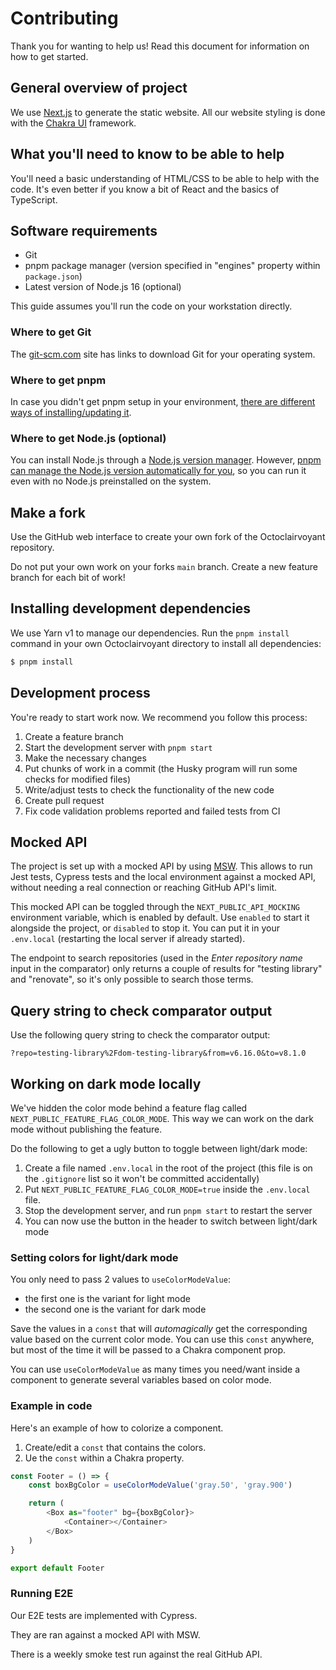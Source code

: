 # Contributing

Thank you for wanting to help us!
Read this document for information on how to get started.

## General overview of project

We use [Next.js](https://nextjs.org/) to generate the static website.
All our website styling is done with the [Chakra UI](https://chakra-ui.com/) framework.

## What you'll need to know to be able to help

You'll need a basic understanding of HTML/CSS to be able to help with the code.
It's even better if you know a bit of React and the basics of TypeScript.

## Software requirements

- Git
- pnpm package manager (version specified in "engines" property within `package.json`)
- Latest version of Node.js 16 (optional)

This guide assumes you'll run the code on your workstation directly.

### Where to get Git

The [git-scm.com](https://git-scm.com/) site has links to download Git for your operating system.

### Where to get pnpm

In case you didn't get pnpm setup in your environment, [there are different ways of installing/updating it](https://pnpm.io/installation).

### Where to get Node.js (optional)

You can install Node.js through a [Node.js version manager](https://docs.npmjs.com/cli/v7/configuring-npm/install#using-a-node-version-manager-to-install-nodejs-and-npm).
However, [pnpm can manage the Node.js version automatically for you](https://pnpm.io/blog/2021/12/29/yearly-update#managing-nodejs-versions-since-v6120), so you can run it even with no Node.js preinstalled on the system.

## Make a fork

Use the GitHub web interface to create your own fork of the Octoclairvoyant repository.

Do not put your own work on your forks `main` branch.
Create a new feature branch for each bit of work!

## Installing development dependencies

We use Yarn v1 to manage our dependencies.
Run the `pnpm install` command in your own Octoclairvoyant directory to install all dependencies:

```bash
$ pnpm install
```

## Development process

You're ready to start work now.
We recommend you follow this process:

1. Create a feature branch
1. Start the development server with `pnpm start`
1. Make the necessary changes
1. Put chunks of work in a commit (the Husky program will run some checks for modified files)
1. Write/adjust tests to check the functionality of the new code
1. Create pull request
1. Fix code validation problems reported and failed tests from CI

## Mocked API

The project is set up with a mocked API by using [MSW](https://mswjs.io/). This allows to run Jest tests, Cypress tests and the local environment against a mocked API, without needing a real connection or reaching GitHub API's limit.

This mocked API can be toggled through the `NEXT_PUBLIC_API_MOCKING` environment variable, which is enabled by default. Use `enabled` to start it alongside the project, or `disabled` to stop it. You can put it in your `.env.local` (restarting the local server if already started).

The endpoint to search repositories (used in the _Enter repository name_ input in the comparator) only returns a couple of results for "testing library" and "renovate", so it's only possible to search those terms.

## Query string to check comparator output

Use the following query string to check the comparator output:

```
?repo=testing-library%2Fdom-testing-library&from=v6.16.0&to=v8.1.0
```

## Working on dark mode locally

We've hidden the color mode behind a feature flag called `NEXT_PUBLIC_FEATURE_FLAG_COLOR_MODE`.
This way we can work on the dark mode without publishing the feature.

Do the following to get a ugly button to toggle between light/dark mode:

1. Create a file named `.env.local` in the root of the project (this file is on the `.gitignore` list so it won't be committed accidentally)
1. Put `NEXT_PUBLIC_FEATURE_FLAG_COLOR_MODE=true` inside the `.env.local` file.
1. Stop the development server, and run `pnpm start` to restart the server
1. You can now use the button in the header to switch between light/dark mode

### Setting colors for light/dark mode

You only need to pass 2 values to `useColorModeValue`:

- the first one is the variant for light mode
- the second one is the variant for dark mode

Save the values in a `const` that will _automagically_ get the corresponding value based on the current color mode.
You can use this `const` anywhere, but most of the time it will be passed to a Chakra component prop.

You can use `useColorModeValue` as many times you need/want inside a component to generate several variables based on color mode.

### Example in code

Here's an example of how to colorize a component.

1. Create/edit a `const` that contains the colors.
1. Ue the `const` within a Chakra property.

```typescript
const Footer = () => {
	const boxBgColor = useColorModeValue('gray.50', 'gray.900')

	return (
		<Box as="footer" bg={boxBgColor}>
			<Container></Container>
		</Box>
	)
}

export default Footer
```

### Running E2E

Our E2E tests are implemented with Cypress.

They are ran against a mocked API with MSW.

There is a weekly smoke test run against the real GitHub API.
